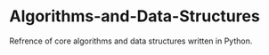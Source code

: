 # Algorithms-and-Data-Structures
Refrence of core algorithms and data structures written in Python.
